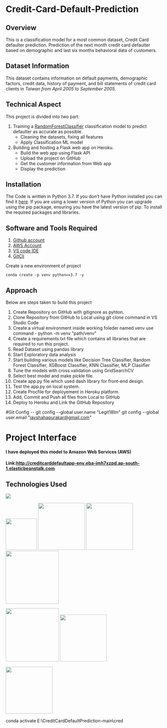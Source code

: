 # Credit-Card-Default-Prediction

## Overview
This is a classification model for a most common dataset, Credit Card defaulter prediction. Prediction of the next month credit card defaulter based on demographic and last six months behavioral data of customers.

## Dataset Information
This dataset contains information on default payments, demographic factors, credit data, history of payment, and bill statements of credit card clients in _Taiwan from April 2005 to September 2005_.

## Technical Aspect
This project is divided into two part:
1. Training a [RandomForestClassifier](https://scikit-learn.org/stable/modules/generated/sklearn.ensemble.RandomForestClassifier.html) classification model to predict defaulter as accurate as possible.
	- Cleaning the datasets, fixing all features
	- Apply Classification ML model
2. Building and hosting a Flask web app on Heroku.
	- Build the web app using Flask API
	- Upload the project on GitHub
    - Get the customer information from Web app
    - Display the prediction 

## Installation
The Code is written in Python 3.7. If you don't have Python installed you can find it [here](https://www.python.org/downloads/). If you are using a lower version of Python you can upgrade using the pip package, ensuring you have the latest version of pip. To install the required packages and libraries.

## Software and Tools Required

1. [Github account](https://github.com)
2. [AWS Account](https://aws.amazon.com/console/)
3. [VS code IDE](https://code.visualstudio.com/)
4. [GitCli](https://git-scm.com/downloads)

Create a new environment of project 

```
conda create -p venv python==3.7 -y

```

## Approach

Below are steps taken to build this project
1) Create Repository on GitHub with gitignore as pyhton.
2) Clone Repository from GitHub to Local using git clone command in VS Studio Code
3) Create a virtual environment inside working foleder named venv use command - python -m venv "path/venv"
4) Create a requirements.txt file which contains all libraries that are required to run this project.
5) Read Dataset using pandas library
6) Start Exploratory data analysis
7) Start building various models like Decision Tree Classifier, Random Forest Classifier, XGBoost Classifier, KNN Classifier, MLP Clasiifier
8) Tune the models with cross validation using GridSearchCV
9) Select best model and make pickle file.
10) Create app.py file which used dash library for front-end design.
11) Test the app.py on local system.
12) Create Procfile for deployement in Heroku platform.
13) Add, Commit and Push all files from Local to GitHub
14) Deploy to Heroku and Link the GitHub Repository

#Git Config --
git config --global user.name "Legit18Im"
git config --global user.email "jayshahapurakar@gmail.com"



# Project Interface


#### I have deployed this model to Amazon Web Services (AWS)
#### Link:http://creditcarddefaultapp-env.eba-imh7xzpd.ap-south-1.elasticbeanstalk.com
## Technologies Used

![](https://forthebadge.com/images/badges/made-with-python.svg)

[<img target="_blank" src="https://numpy.org/images/logo.svg" width=100>](https://numpy.org)    [<img target="_blank" src="https://upload.wikimedia.org/wikipedia/commons/thumb/e/ed/Pandas_logo.svg/450px-Pandas_logo.svg.png" width=150>](https://pandas.pydata.org)    [<img target="_blank" src="https://scikit-learn.org/stable/_static/scikit-learn-logo-small.png" width=150>](https://scikit-learn.org/stable)   [<img target="_blank" src="https://www.statsmodels.org/stable/_images/statsmodels-logo-v2-horizontal.svg" width=170>](https://www.statsmodels.org)

[<img target="_blank" src="https://matplotlib.org/_static/logo2_compressed.svg" width=170>](https://matplotlib.org)      [<img target="_blank" src="https://seaborn.pydata.org/_static/logo-wide-lightbg.svg" width=150>](https://seaborn.pydata.org)

[<img target="_blank" src="https://jupyter.org/assets/logos/rectanglelogo-greytext-orangebody-greymoons.svg" width=150>](https://jupyter.org)







 conda activate E:\CreditCardDefaultPrediction-main\cred
